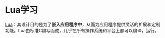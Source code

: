 # Lua学习
[Lua](https://baike.baidu.com/item/lua/7570719?fr=aladdin)：其设计目的是为了**嵌入应用程序中**，从而为应用程序提供灵活的扩展和定制功能。Lua由标准C编写而成，几乎在所有操作系统和平台上都可以编译，运行。
